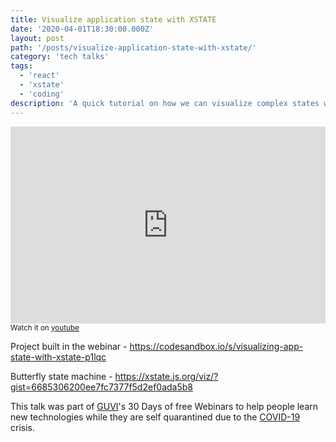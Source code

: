 ```yaml
---
title: Visualize application state with XSTATE
date: '2020-04-01T18:30:00.000Z'
layout: post
path: '/posts/visualize-application-state-with-xstate/'
category: 'tech talks'
tags:
  - 'react'
  - 'xstate'
  - 'coding'
description: 'A quick tutorial on how we can visualize complex states with Finite State Machines & XSTATE. Third video for the people under self quarantine.'
---
```


<p>
<iframe width="100%" height="315" src="https://www.youtube.com/embed/GhHh_9I6CXQ" frameborder="0" allow="accelerometer; autoplay; encrypted-media; gyroscope; picture-in-picture" allowfullscreen></iframe>
<small>Watch it on <a href="https://www.youtube.com/watch?v=GhHh_9I6CXQ">youtube</a></small>
</p>

Project built in the webinar - https://codesandbox.io/s/visualizing-app-state-with-xstate-p1lqc

Butterfly state machine - https://xstate.js.org/viz/?gist=6685306200ee7fc7377f5d2ef0ada5b8

This talk was part of [GUVI](https://www.guvi.in/webinar)'s 30 Days of free Webinars to help people learn new technologies while they are self quarantined due to the [COVID-19](https://www.who.int/emergencies/diseases/novel-coronavirus-2019) crisis.

